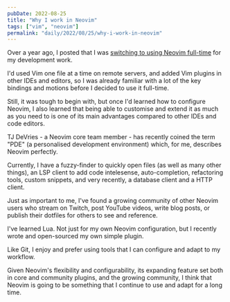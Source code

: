 ```yaml
---
pubDate: 2022-08-25
title: "Why I work in Neovim"
tags: ["vim", "neovim"]
permalink: "daily/2022/08/25/why-i-work-in-neovim"
---
```


Over a year ago, I posted that I was [switching to using Neovim full-time]({{site.url}}/blog/going-full-vim) for my development work.

I'd used Vim one file at a time on remote servers, and added Vim plugins in other IDEs and editors, so I was already familiar with a lot of the key bindings and motions before I decided to use it full-time.

Still, it was tough to begin with, but once I'd learned how to configure Neovim, I also learned that being able to customise and extend it as much as you need to is one of its main advantages compared to other IDEs and code editors.

TJ DeVries - a Neovim core team member - has recently coined the term "PDE" (a personalised development environment) which, for me, describes Neovim perfectly.

Currently, I have a fuzzy-finder to quickly open files (as well as many other things), an LSP client to add code intelesense, auto-completion, refactoring tools, custom snippets, and very recently, a database client and a HTTP client.

Just as important to me, I've found a growing community of other Neovim users who stream on Twitch, post YouTube videos, write blog posts, or publish their dotfiles for others to see and reference.

I've learned Lua. Not just for my own Neovim configuration, but I recently wrote and open-sourced my own simple plugin.

Like Git, I enjoy and prefer using tools that I can configure and adapt to my workflow.

Given Neovim's flexibility and configurability, its expanding feature set both in core and community plugins, and the growing community, I think that Neovim is going to be something that I continue to use and adapt for a long time.
